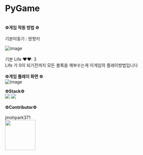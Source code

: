 # PyGame

</br>
<b> ⚙️게임 작동 방법 ⚙️ </b></h3>
</br></br>
기본이동기 : 방향키 

![image](https://github.com/user-attachments/assets/515267fe-f573-4bb4-b702-2cea03860856)
</br></br>
기본 Life ❤️❤️: 3
</br>
Life 가 0이 되기전까지 모든 블록을 깨부수는게 이게임의 플레이방법입니다
</br></br>
<b> ⚙️게임 플레이 화면 ⚙️ </b></h3>
</br>
![image](https://github.com/user-attachments/assets/30bf2dfe-e20c-42bb-8d5e-0fb0f670e4f8)

<b> ⚙️Stack⚙️ </b></h3>
</br>
<img src="https://img.shields.io/badge/Python-3776AB?style=for-the-badge&logo=Python&logoColor=white">
<img src="https://img.shields.io/badge/github-181717?style=for-the-badge&logo=github&logoColor=white">
</br></br>
<b> ⚙️Contributor⚙️ </b></h3>
</br></br>
jinohpark371
</br>
<img src="https://github.com/user-attachments/assets/9cc28ad1-a7aa-411f-b365-f7ae45daf606" width="100px;" alt=""/>


